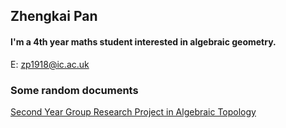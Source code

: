 ## Zhengkai Pan

#### I'm a 4th year maths student interested in algebraic geometry.

E: [zp1918@ic.ac.uk](mailto:zp1918@ic.ac.uk)

### Some random documents

[Second Year Group Research Project in Algebraic Topology](https://github.com/zkpan/zhengkaipan/files/7108164/M2R_Shared_Version.pdf)

